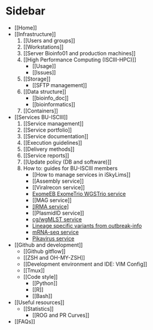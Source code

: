 # Sidebar

- [[Home]]
- [[Infrastructure]]
   1. [[Users and groups]]
   2. [[Workstations]]
   3. [[Server Bioinfo01 and production machines]]
   4. [[High Performance Computing (ISCIII-HPC)]]
      - [[Usage]]
      - [[Issues]]
   5. [[Storage]]
      - [[SFTP management]]
   6. [[Data structure]]
      - [[bioinfo_doc]]
      - [[bioinformatics]]
   7. [[Containers]]
- [[Services BU-ISCIII]]
   1. [[Service management]]
   2. [[Service portfolio]]
   3. [[Service documentation]]
   4. [[Execution guidelines]]
   5. [[Delivery methods]]
   6. [[Service reports]]
   7. [[Update policy (DB and software)]]
   8. How to: guides for BU-ISCIII members
      - [[How to manage services in iSkyLims]]
      - [[Assembly service]]
      - [[Viralrecon service]]
      - [ExomeEB ExomeTrio WGSTrio service](./ExomeEB-ExomeTrio-WGSTrio.md)
      - [[MAG service]]
      - [[IRMA service]](./IRMA-service.md)
      - [[PlasmidID service]]
      - [cg/wgMLST service](./cgMLST-wgMLST-service.md)
      - [Lineage specific variants from outbreak-info](./Lineage-specific-variants_from_outbreak-info.md)
      - [mRNA-seq service](./mRNAseq-service.md)
      - [Pikavirus service](./PikaVirus-service.md)
- [[Github and development]]
  - [[Github gitflow]]
  - [[ZSH and OH-MY-ZSH]]
  - [[Development environment and IDE: VIM Config]]
  - [[Tmux]]
  - [[Code style]]
    - [[Python]]
    - [[R]]
    - [[Bash]]
- [[Useful resources]]
  - [[Statistics]]
    - [[ROG and PR Curves]]
- [[FAQs]]
